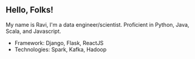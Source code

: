 <!--
**perfect-blue/perfect-blue** is a ✨ _special_ ✨ repository because its `README.md` (this file) appears on your GitHub profile.

Here are some ideas to get you started:

- 🔭 I’m currently working on ...
- 🌱 I’m currently learning ...
- 👯 I’m looking to collaborate on ...
- 🤔 I’m looking for help with ...
- 💬 Ask me about ...
- 📫 How to reach me: ...
- 😄 Pronouns: ...
- ⚡ Fun fact: ...
-->

## Hello, Folks!
My name is Ravi, I'm a data engineer/scientist. Proficient in Python, Java, Scala, and Javascript.
* Framework: Django, Flask, ReactJS
* Technologies: Spark, Kafka, Hadoop

